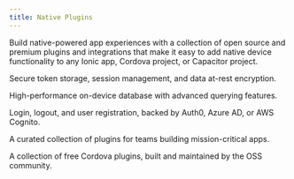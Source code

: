 ```yaml
---
title: Native Plugins
---
```


<p class='intro'>Build native-powered app experiences with a collection of open source and premium plugins and integrations that make it easy to add native device functionality to any Ionic app, Cordova project, or Capacitor project.</p>

<docs-cards class="static-width"> <docs-card header="Biometric Authentication" href="/docs/enterprise/identity-vault" icon="/docs/assets/icons/logo-identity-vault.png"> 

Secure token storage, session management, and data at-rest encryption.</docs-card>

<docs-card header="Offline Storage" href="/docs/enterprise/offline-storage" icon="/docs/assets/icons/logo-offline-storage.png"> 

High-performance on-device database with advanced querying features.</docs-card>

<docs-card header="Single Sign-on" href="/docs/enterprise/auth-connect" icon="/docs/assets/icons/logo-auth-connect.png"> 

Login, logout, and user registration, backed by Auth0, Azure AD, or AWS Cognito.</docs-card>

<docs-card header="Premier Plugins" href="/docs/enterprise" icon="/docs/assets/icons/native-enterprise.png"> 

A curated collection of plugins for teams building mission-critical apps.</docs-card>

<docs-card header="Community Plugins" href="/docs/native/overview" icon="/docs/assets/icons/native-community.png"> 

A collection of free Cordova plugins, built and maintained by the OSS community.</docs-card> </docs-cards>